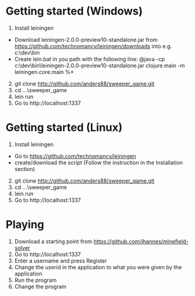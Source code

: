 # Getting started (Windows)

1. Install leiningen
  * Download leiningen-2.0.0-preview10-standalone.jar from https://github.com/technomancy/leiningen/downloads into e.g. c:\dev\bin
  * Create lein.bat in you path with the following line: @java -cp c:\dev\bin\leiningen-2.0.0-preview10-standalone.jar clojure.main -m leiningen.core.main %*
2. git clone http://github.com/anders88/sweeper_game.git
3. cd ...\sweeper_game
4. lein run
5. Go to http://localhost:1337

# Getting started (Linux)

1. Install leiningen
  * Go to https://github.com/technomancy/leiningen 
  * create/download the script (Follow the instruction in the Installation section) 
2. git clone http://github.com/anders88/sweeper_game.git
3. cd ...\sweeper_game
4. lein run
5. Go to http://localhost:1337

# Playing

1. Download a starting point from https://github.com/jhannes/minefield-solver
2. Go to http://localhost:1337
3. Enter a username and press Register
4. Change the userid in the application to what you were given by the application
5. Run the program
6. Change the program
